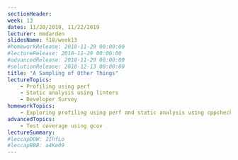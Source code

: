 ```yaml
---
sectionHeader:
week: 13
dates: 11/20/2019, 11/22/2019
lecturer: mmdarden
slidesName: f18/week13
#homeworkRelease: 2018-11-29 00:00:00
#lectureRelease: 2018-11-29 00:00:00
#advancedRelease: 2018-11-29 00:00:00
#solutionRelease: 2018-12-13 00:00:00
title: "A Sampling of Other Things"
lectureTopics:
    - Profiling using perf
    - Static analysis using linters
    - Developer Survey
homeworkTopics:
    - Exploring profiling using perf and static analysis using cppcheck
advancedTopics:
    - Test coverage using gcov
lectureSummary:
#leccapDOW: IIhfLo
#leccapBBB: a4Ke09
---
```

